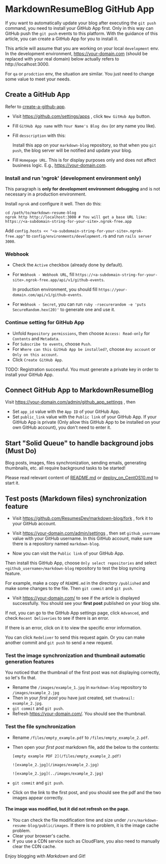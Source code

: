 # MarkdownResumeBlog GitHub App

If you want to automatically update your blog after executing the `git push` command, you need to install your GitHub App first. Only in this way can GitHub push the `git push` events to this platform.
With the guidance of this article, you can create a GitHub App for you to install it.

This article will assume that you are working on your local `development` env.
In the development environment, https://your-domain.com (should be replaced with your real domain) below actually refers to http://localhost:3000.

For `qa` or `prodction` env, the situation are similar. You just need to change some value to meet your needs.

## Create a GitHub App

Refer to [create-a-github-app](https://docs.github.com/en/developers/apps/setting-up-your-development-environment-to-create-a-github-app#step-2-register-a-new-github-app).

- Visit https://github.com/settings/apps , click `New GitHub App` button.
- Fill `GitHub App name` with `Your Name's Blog dev` (or any name you like).
- Fill `desscription` with this:

	Install this app on your `markdown-blog` repository, so that when you `git push`, the blog server will be notified and update your blog.

- Fill `Homepage URL`. This is for display purposes only and does not affect business logic. E.g., https://your-domain.com.

### Install and run 'ngrok' (development environment only)

This paragraph is **only for development environment debugging** and is not necessary in a production environment.

Install `ngrok` and configure it well. Then do this:

```shell
cd /path/to/markdown-resume-blog
ngrok http http://localhost:3000 # You will get a base URL like: https://<a-subdomain-string-for-your-site>.ngrok-free.app
```

Add `config.hosts << "<a-subdomain-string-for-your-site>.ngrok-free.app"` to `config/environments/development.rb` and run `rails server 3000`.

### Webhook

- Check the `Active` checkbox (already done by default).

- For `Webhook - Webhook URL`, fill `https://<a-subdomain-string-for-your-site>.ngrok-free.app/api/v1/github-events`.

    In production environment, you should fill `https://your-domain.com/api/v1/github-events`.

- For `Webhook - Secret`, you can run `ruby -rsecurerandom -e 'puts SecureRandom.hex(20)'` to generate one and use it.

### Continue setting for GitHub App

- Unfold `Repository permissions`, then choose `Access: Read-only` for `Contents` and `Metadata`.
- For `Subscribe to events`, choose `Push`.
- For `Where can this GitHub App be installed?`, choose `Any account` or `Only on this account`.
- Click `Create GitHub App`.

TODO: Registration successful. You must generate a private key in order to install your GitHub App.

## Connect GitHub App to MarkdownResumeBlog

Visit https://your-domain.com/admin/github_app_settings , then

- Set `app_id` value with the `App ID` of your GitHub App.
- Set `public_link` value with the `Public link` of your GitHub App.
    If your GitHub App is private (Only allow this GitHub App to be installed on your own GitHub account), you don't need to enter it.

## Start "Solid Queue" to handle background jobs (Must Do)

Blog posts, images, files synchronization, sending emails, generating thumbnails, etc. all require background tasks to be started!

Please read relevant content of [README.md](/README.md) or [deploy_on_CentOS10.md](/docs/deploy/deploy_on_CentOS10.md) to start it.

## Test posts (Markdown files) synchronization feature

- Visit https://github.com/ResumesDev/markdown-blog/fork , fork it to your GitHub account.

- Visit https://your-domain.com/admin/settings , then set `github_username` value with your GitHub username. In this GitHub account, make sure there is a repository named `markdown-blog`.

- Now you can visit the `Public link` of your GitHub App.

Then install this GitHub App, choose `Only select repositories` and select `<github_username>/markdown-blog` repository to test the blog syncing feature.

For example, make a copy of `README.md` in the directory `/published` and make some changes to the file. Then `git commit` and `git push`.

- Visit https://your-domain.com/ to see if the article is displayed successfully. You should see your **first post** published on your blog site.

If not, you can go to the GitHub App settings page, click `Advanced`, and check `Recent Deliveries` to see if there is an error.

If there is an error, click on it to view the specific error information.

You can click `Redeliver` to send this request again. Or you can make another commit and `git push` to send a new request.

### Test the image synchronization and thumbnail automatic generation features

You noticed that the thumbnail of the first post was not displaying correctly, so let's fix that.

- Rename the `/images/example_1.jpg` in `markdown-blog` repository to `/images/example_2.jpg`
- Then in your *first post* you have just created, set `thumbnail: example_2.jpg`.
- `git commit` and `git push`.
- Refresh https://your-domain.com/. You should see the thumbnail.

### Test the file synchronization

- Rename `/files/empty_example.pdf` to `/files/empty_example_2.pdf`.
- Then open your *first post* markdown file, add the below to the contents:

    ```
    [empty example PDF 2](/files/empty_example_2.pdf)

    ![example_2.jpg](/images/example_2.jpg)

    ![example_2.jpg](../images/example_2.jpg)
    ```
- `git commit` and `git push`.
- Click on the link to the first post, and you should see the pdf and the two images appear correctly. 

#### The image was modified, but it did not refresh on the page.

- You can check the file modification time and size under `/srv/markdown-resume-blog/public/images`. If there is no problem, it is the image cache problem.
- Clear your browser's cache.
- If you use a CDN service such as CloudFlare, you also need to manually clear the CDN cache.

Enjoy blogging with *Markdown* and *Git*!

